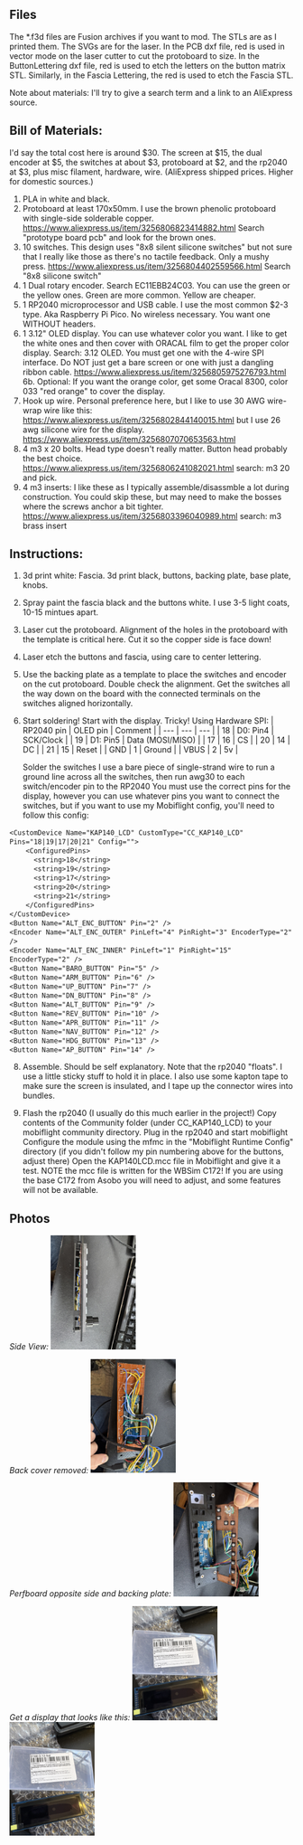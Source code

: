 ## Files
The *.f3d files are Fusion archives if you want to mod.
The STLs are as I printed them. 
The SVGs are for the laser. 
    In the PCB dxf file, red is used in vector mode on the laser cutter to cut the protoboard to size.
    In the ButtonLettering dxf file, red is used to etch the letters on the button matrix STL. 
    Similarly, in the Fascia Lettering, the red is used to etch the Fascia STL.

Note about materials: I'll try to give a search term and a link to an AliExpress source.

## Bill of Materials:

I'd say the total cost here is around $30. The screen at $15, the dual encoder at $5, the switches at about $3, protoboard at $2, and the rp2040 at $3, plus misc filament, hardware, wire. (AliExpress shipped prices. Higher for domestic sources.)

1. PLA in white and black.
2. Protoboard at least 170x50mm. I use the brown phenolic protoboard with single-side solderable copper. https://www.aliexpress.us/item/3256806823414882.html Search "prototype board pcb" and look for the brown ones.
3. 10 switches. This design uses "8x8 silent silicone switches" but not sure that I really like those as there's no tactile feedback. Only a mushy press. https://www.aliexpress.us/item/3256804402559566.html Search "8x8 silicone switch"
4. 1 Dual rotary encoder. Search EC11EBB24C03. You can use the green or the yellow ones. Green are more common. Yellow are cheaper.
5. 1 RP2040 microprocessor and USB cable. I use the most common $2-3 type. Aka Raspberry Pi Pico. No wireless necessary. You want one WITHOUT headers.
6. 1 3.12" OLED display. You can use whatever color you want. I like to get the white ones and then cover with ORACAL film to get the proper color display. Search: 3.12 OLED. You must get one with the 4-wire SPI interface. Do NOT just get a bare screen or one with just a dangling ribbon cable. https://www.aliexpress.us/item/3256805975276793.html
6b. Optional: If you want the orange color, get some Oracal 8300, color 033 "red orange" to cover the display. 
7. Hook up wire. Personal preference here, but I like to use 30 AWG wire-wrap wire like this: https://www.aliexpress.us/item/3256802844140015.html but I use 26 awg silicone wire for the display. https://www.aliexpress.us/item/3256807070653563.html
8. 4 m3 x 20 bolts. Head type doesn't really matter. Button head probably the best choice. https://www.aliexpress.us/item/3256806241082021.html search: m3 20 and pick.
9. 4 m3 inserts: I like these as I typically assemble/disassmble a lot during construction. You could skip these, but may need to make the bosses where the screws anchor a bit tighter. https://www.aliexpress.us/item/3256803396040989.html search: m3 brass insert

## Instructions: 
1. 3d print white: Fascia. 3d print black, buttons, backing plate, base plate, knobs. 
2. Spray paint the fascia black and the buttons white. I use 3-5 light coats, 10-15 mintues apart.
3. Laser cut the protoboard. Alignment of the holes in the protoboard with the template is critical here. Cut it so the copper side is face down!
4. Laser etch the buttons and fascia, using care to center lettering.
5. Use the backing plate as a template to place the switches and encoder on the cut protoboard. Double check the alignment. Get the switches all the way down on the board with the connected terminals on the switches aligned horizontally.
6. Start soldering! 
    Start with the display. Tricky!
    Using Hardware SPI:
    | RP2040 pin | OLED pin | Comment |
    | --- | --- | --- |
    | 18 | D0: Pin4 | SCK/Clock |
    | 19 | D1: Pin5 | Data (MOSI/MISO) |
    | 17 | 16 | CS |
    | 20 | 14 | DC |
    | 21 | 15 | Reset |
    | GND | 1 | Ground |
    | VBUS | 2 | 5v |

    Solder the switches
    I use a bare piece of single-strand wire to run a ground line across all the switches, then run awg30 to each switch/encoder pin to the RP2040
    You must use the correct pins for the display, however you can use whatever pins you want to connect the switches, but if you want to use my Mobiflight config, you'll need to follow this config:

```
<CustomDevice Name="KAP140_LCD" CustomType="CC_KAP140_LCD" Pins="18|19|17|20|21" Config="">
    <ConfiguredPins>
      <string>18</string>
      <string>19</string>
      <string>17</string>
      <string>20</string>
      <string>21</string>
    </ConfiguredPins>
</CustomDevice>
<Button Name="ALT_ENC_BUTTON" Pin="2" />
<Encoder Name="ALT_ENC_OUTER" PinLeft="4" PinRight="3" EncoderType="2" />
<Encoder Name="ALT_ENC_INNER" PinLeft="1" PinRight="15" EncoderType="2" />
<Button Name="BARO_BUTTON" Pin="5" />
<Button Name="ARM_BUTTON" Pin="6" />
<Button Name="UP_BUTTON" Pin="7" />
<Button Name="DN_BUTTON" Pin="8" />
<Button Name="ALT_BUTTON" Pin="9" />
<Button Name="REV_BUTTON" Pin="10" />
<Button Name="APR_BUTTON" Pin="11" />
<Button Name="NAV_BUTTON" Pin="12" />
<Button Name="HDG_BUTTON" Pin="13" />
<Button Name="AP_BUTTON" Pin="14" />
```

8. Assemble. Should be self explanatory. Note that the rp2040 "floats". I use a little sticky stuff to hold it in place. I also use some kapton tape to make sure the screen is insulated, and I tape up the connector wires into bundles.

9. Flash the rp2040 (I usually do this much earlier in the project!) 
    Copy contents of the Community folder (under CC_KAP140_LCD) to your mobiflight community directory.
    Plug in the rp2040 and start mobiflight
    Configure the module using the mfmc in the "Mobiflight Runtime Config" directory (if you didn't follow my pin numbering above for the buttons, adjust there)
    Open the KAP140LCD.mcc file in Mobiflight and give it a test. 
    NOTE the mcc file is written for the WBSim C172! If you are using the base C172 from Asobo you will need to adjust, and some features will not be available.

## Photos
<em>Side View:</em>
<img src="../Photos/IMG_3210.JPEG" width="30%" alt="Side view">

<em>Back cover removed:</em>
<img src="../Photos/IMG_3212.JPEG" width="30%" alt="Back removed">


<em>Perfboard opposite side and backing plate:</em>
<img src="../Photos/IMG_3213.JPEG" width="30%" alt="Pcb removed">

<em>Get a display that looks like this:</em>
<img src="../Photos/IMG_3204.JPG" width="30%" alt="Display">
<img src="../Photos/IMG_3204.JPG" width="30%" alt="Display">
    
